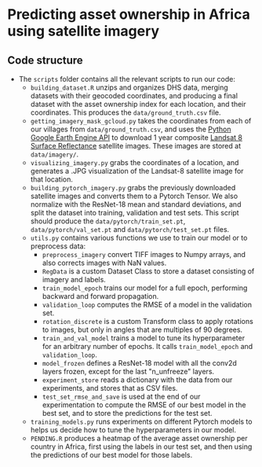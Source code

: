 # Predicting asset ownership in Africa using satellite imagery



## Code structure
* The `scripts` folder contains all the relevant scripts to run our code:
  * `building_dataset.R` unzips and organizes DHS data, merging datasets with their geocoded coordinates, and producing a final dataset with the asset ownership index for each location, and their coordinates. This produces the `data/ground_truth.csv` file.
  * `getting_imagery_mask_gcloud.py` takes the coordinates from each of our villages from `data/ground_truth.csv`, and uses the [Python Google Earth Engine API](https://github.com/google/earthengine-api) to download 1 year composite [Landsat 8 Surface Reflectance](https://developers.google.com/earth-engine/datasets/catalog/LANDSAT_LC08_C01_T1_SR) satellite images. These images are stored at `data/imagery/`.
  * `visualizing_imagery.py` grabs the coordinates of a location, and generates a .JPG visualization of the Landsat-8 satellite image for that location.
  * `building_pytorch_imagery.py` grabs the previously downloaded satellite images and converts them to a Pytorch Tensor. We also normalize with the ResNet-18 mean and standard deviations, and split the dataset into training, validation and test sets. This script should produce the `data/pytorch/train_set.pt`, `data/pytorch/val_set.pt` and `data/pytorch/test_set.pt` files.
  * `utils.py` contains various functions we use to train our model or to preprocess data:
    * `preprocess_imagery` convert TIFF images to Numpy arrays, and also corrects images with NaN values.
    * `RegData` is a custom Dataset Class to store a dataset consisting of imagery and labels.
    * `train_model_epoch` trains our model for a full epoch, performing backward and forward propagation.
    * `validation_loop` computes the RMSE of a model in the validation set.
    * `rotation_discrete` is a custom Transform class to apply rotations to images, but only in angles that are multiples of 90 degrees.
    * `train_and_val_model` trains a model to tune its hyperparameter for an arbitrary number of epochs. It calls `train_model_epoch` and `validation_loop`.
    * `model_frozen` defines a ResNet-18 model with all the conv2d layers frozen, except for the last "n_unfreeze" layers.
    * `experiment_store` reads a dictionary with the data from our experiments, and stores that as CSV files.
    * `test_set_rmse_and_save` is used at the end of our experimentation to compute the RMSE of our best model in the best set, and to store the predictions for the test set.
  * `training_models.py` runs experiments on different Pytorch models to helps us decide how to tune the hyperparameters in our model.
  * `PENDING.R` produces a heatmap of the average asset ownership per country in Africa, first using the labels in our test set, and then using the predictions of our best model for those labels.
